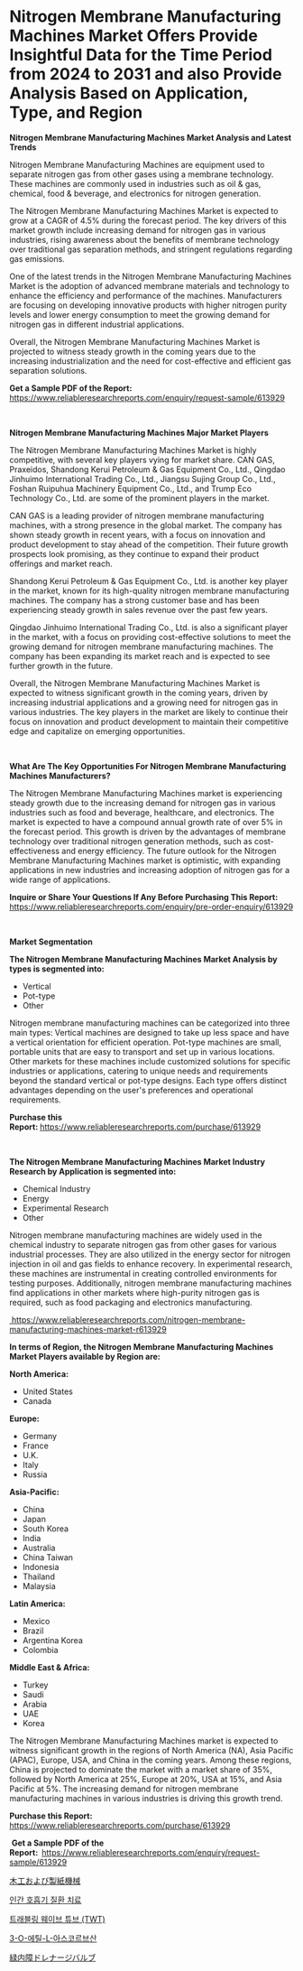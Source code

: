 <p><h1>Nitrogen Membrane Manufacturing Machines Market Offers Provide Insightful Data for the Time Period from 2024 to 2031 and also Provide Analysis Based on Application, Type, and Region</h1></p><p><strong>Nitrogen Membrane Manufacturing Machines Market Analysis and Latest Trends</strong></p>
<p><p>Nitrogen Membrane Manufacturing Machines are equipment used to separate nitrogen gas from other gases using a membrane technology. These machines are commonly used in industries such as oil & gas, chemical, food & beverage, and electronics for nitrogen generation.</p><p>The Nitrogen Membrane Manufacturing Machines Market is expected to grow at a CAGR of 4.5% during the forecast period. The key drivers of this market growth include increasing demand for nitrogen gas in various industries, rising awareness about the benefits of membrane technology over traditional gas separation methods, and stringent regulations regarding gas emissions.</p><p>One of the latest trends in the Nitrogen Membrane Manufacturing Machines Market is the adoption of advanced membrane materials and technology to enhance the efficiency and performance of the machines. Manufacturers are focusing on developing innovative products with higher nitrogen purity levels and lower energy consumption to meet the growing demand for nitrogen gas in different industrial applications.</p><p>Overall, the Nitrogen Membrane Manufacturing Machines Market is projected to witness steady growth in the coming years due to the increasing industrialization and the need for cost-effective and efficient gas separation solutions.</p></p>
<p><strong>Get a Sample PDF of the Report:&nbsp;</strong> <a href="https://www.reliableresearchreports.com/enquiry/request-sample/613929">https://www.reliableresearchreports.com/enquiry/request-sample/613929</a></p>
<p>&nbsp;</p>
<p><strong>Nitrogen Membrane Manufacturing Machines Major Market Players</strong></p>
<p><p>The Nitrogen Membrane Manufacturing Machines Market is highly competitive, with several key players vying for market share. CAN GAS, Praxeidos, Shandong Kerui Petroleum & Gas Equipment Co., Ltd., Qingdao Jinhuimo International Trading Co., Ltd., Jiangsu Sujing Group Co., Ltd., Foshan Ruipuhua Machinery Equipment Co., Ltd., and Trump Eco Technology Co., Ltd. are some of the prominent players in the market.</p><p>CAN GAS is a leading provider of nitrogen membrane manufacturing machines, with a strong presence in the global market. The company has shown steady growth in recent years, with a focus on innovation and product development to stay ahead of the competition. Their future growth prospects look promising, as they continue to expand their product offerings and market reach.</p><p>Shandong Kerui Petroleum & Gas Equipment Co., Ltd. is another key player in the market, known for its high-quality nitrogen membrane manufacturing machines. The company has a strong customer base and has been experiencing steady growth in sales revenue over the past few years.</p><p>Qingdao Jinhuimo International Trading Co., Ltd. is also a significant player in the market, with a focus on providing cost-effective solutions to meet the growing demand for nitrogen membrane manufacturing machines. The company has been expanding its market reach and is expected to see further growth in the future.</p><p>Overall, the Nitrogen Membrane Manufacturing Machines Market is expected to witness significant growth in the coming years, driven by increasing industrial applications and a growing need for nitrogen gas in various industries. The key players in the market are likely to continue their focus on innovation and product development to maintain their competitive edge and capitalize on emerging opportunities.</p></p>
<p>&nbsp;</p>
<p><strong>What Are The Key Opportunities For Nitrogen Membrane Manufacturing Machines Manufacturers?</strong></p>
<p><p>The Nitrogen Membrane Manufacturing Machines market is experiencing steady growth due to the increasing demand for nitrogen gas in various industries such as food and beverage, healthcare, and electronics. The market is expected to have a compound annual growth rate of over 5% in the forecast period. This growth is driven by the advantages of membrane technology over traditional nitrogen generation methods, such as cost-effectiveness and energy efficiency. The future outlook for the Nitrogen Membrane Manufacturing Machines market is optimistic, with expanding applications in new industries and increasing adoption of nitrogen gas for a wide range of applications.</p></p>
<p><strong>Inquire or Share Your Questions If Any Before Purchasing This Report:</strong> <a href="https://www.reliableresearchreports.com/enquiry/pre-order-enquiry/613929">https://www.reliableresearchreports.com/enquiry/pre-order-enquiry/613929</a></p>
<p>&nbsp;</p>
<p><strong>Market Segmentation</strong></p>
<p><strong>The Nitrogen Membrane Manufacturing Machines Market Analysis by types is segmented into:</strong></p>
<p><ul><li>Vertical</li><li>Pot-type</li><li>Other</li></ul></p>
<p><p>Nitrogen membrane manufacturing machines can be categorized into three main types: Vertical machines are designed to take up less space and have a vertical orientation for efficient operation. Pot-type machines are small, portable units that are easy to transport and set up in various locations. Other markets for these machines include customized solutions for specific industries or applications, catering to unique needs and requirements beyond the standard vertical or pot-type designs. Each type offers distinct advantages depending on the user's preferences and operational requirements.</p></p>
<p><strong>Purchase this Report:&nbsp;</strong><a href="https://www.reliableresearchreports.com/purchase/613929">https://www.reliableresearchreports.com/purchase/613929</a></p>
<p>&nbsp;</p>
<p><strong>The Nitrogen Membrane Manufacturing Machines Market Industry Research by Application is segmented into:</strong></p>
<p><ul><li>Chemical Industry</li><li>Energy</li><li>Experimental Research</li><li>Other</li></ul></p>
<p><p>Nitrogen membrane manufacturing machines are widely used in the chemical industry to separate nitrogen gas from other gases for various industrial processes. They are also utilized in the energy sector for nitrogen injection in oil and gas fields to enhance recovery. In experimental research, these machines are instrumental in creating controlled environments for testing purposes. Additionally, nitrogen membrane manufacturing machines find applications in other markets where high-purity nitrogen gas is required, such as food packaging and electronics manufacturing.</p></p>
<p><a href="https://www.reliableresearchreports.com/nitrogen-membrane-manufacturing-machines-market-r613929">&nbsp;https://www.reliableresearchreports.com/nitrogen-membrane-manufacturing-machines-market-r613929</a></p>
<p><strong>In terms of Region, the Nitrogen Membrane Manufacturing Machines Market Players available by Region are:</strong></p>
<p>
    <p> <strong> North America: </strong>
        <ul>
            <li>United States</li>
            <li>Canada</li>
        </ul>
        </p> 
    <p> <strong> Europe: </strong>
        <ul>
            <li>Germany</li>
            <li>France</li>
            <li>U.K.</li>
            <li>Italy</li>
            <li>Russia</li>
        </ul>
        </p> 
    <p> <strong> Asia-Pacific: </strong>
        <ul>
            <li>China</li>
            <li>Japan</li>
            <li>South Korea</li>
            <li>India</li>
            <li>Australia</li>
            <li>China Taiwan</li>
            <li>Indonesia</li>
            <li>Thailand</li>
            <li>Malaysia</li>
        </ul>
        </p> 
    <p> <strong> Latin America: </strong>
        <ul>
            <li>Mexico</li>
            <li>Brazil</li>
            <li>Argentina Korea</li>
            <li>Colombia</li>
        </ul>
        </p> 
    <p> <strong> Middle East & Africa: </strong>
        <ul>
            <li>Turkey</li>
            <li>Saudi</li>
            <li>Arabia</li>
            <li>UAE</li>
            <li>Korea</li>
        </ul>
    </p>
    </p>
<p><p>The Nitrogen Membrane Manufacturing Machines market is expected to witness significant growth in the regions of North America (NA), Asia Pacific (APAC), Europe, USA, and China in the coming years. Among these regions, China is projected to dominate the market with a market share of 35%, followed by North America at 25%, Europe at 20%, USA at 15%, and Asia Pacific at 5%. The increasing demand for nitrogen membrane manufacturing machines in various industries is driving this growth trend.</p></p>
<p><strong>Purchase this Report: </strong><a href="https://www.reliableresearchreports.com/purchase/613929">https://www.reliableresearchreports.com/purchase/613929</a></p>
<p>&nbsp;<strong>Get a Sample PDF of the Report:&nbsp;&nbsp;</strong><a href="https://www.reliableresearchreports.com/enquiry/request-sample/613929">https://www.reliableresearchreports.com/enquiry/request-sample/613929</a></p>
<p><strong></strong></p>
<p><p><a href="https://medium.com/@timslater46/%E6%9C%A8%E5%B7%A5%E6%A9%9F%E6%A2%B0%E3%81%A8%E7%B4%99%E6%A9%9F%E6%A2%B0%E5%B8%82%E5%A0%B4-%E7%A8%AE%E9%A1%9E-%E7%94%A8%E9%80%94-%E5%9C%B0%E7%90%86%E3%81%AB%E3%82%88%E3%82%8B%E7%B6%B2%E7%BE%85%E7%9A%84%E3%81%AA%E8%A9%95%E4%BE%A1-57236889838d">木工および製紙機械</a></p><p><a href="https://github.com/garnett961902/Market-Research-Report-List-1/blob/main/249560090951.md">인간 호흡기 질환 치료</a></p><p><a href="https://medium.com/@loycekreiger/%EC%97%AC%ED%96%89-%ED%8C%8C%ED%98%95%EA%B4%80%EA%B4%91-%EB%B6%84%EC%A6%9D-%EA%B4%80%EC%A0%90-%EB%B0%8F-%EC%8B%9C%EC%9E%A5-%EC%84%B1%EC%9E%A5-%EB%8F%99%ED%96%A5-2024-2031-1f66a3d0e6dc">트래블링 웨이브 튜브 (TWT)</a></p><p><a href="https://medium.com/@soloncarter42/3-o-ethyl-l-%EC%95%84%EC%8A%A4%EC%BD%94%EB%A5%B4%EB%B8%8C%EC%82%B0-%EC%8B%9C%EC%9E%A5-%EC%A0%90%EC%9C%A0%EC%9C%A8-%EC%A7%84%ED%99%94-%EB%B0%8F-%EC%8B%9C%EC%9E%A5-%EC%84%B1%EC%9E%A5-%EB%8F%99%ED%96%A5-2024-2031-2251948edf6f">3-O-에틸-L-아스코르브산</a></p><p><a href="https://github.com/deonnorth8/Market-Research-Report-List-1/blob/main/143472399601.md">緑内障ドレナージバルブ</a></p></p>